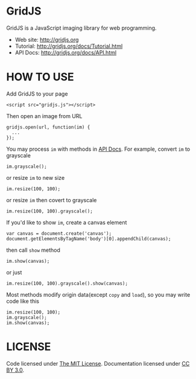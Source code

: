 # GridJS

GridJS is a JavaScript imaging library for web programming.

* Web site: <http://gridjs.org>
* Tutorial: <http://gridjs.org/docs/Tutorial.html>
* API Docs: <http://gridjs.org/docs/API.html>

# HOW TO USE

Add GridJS to your page

```
<script src="gridjs.js"></script>
```

Then open an image from URL

```
gridjs.open(url, function(im) {
  ...
});
```

You may process `im` with methods in [API Docs](http://gridjs.org/docs/API.html). For example, convert `im` to grayscale

```
im.grayscale();
```

or resize `im` to new size

```
im.resize(100, 100);
```

or resize `im` then covert to grayscale

```
im.resize(100, 100).grayscale();
```

If you'd like to show `im`, create a canvas element

```
var canvas = document.create('canvas');
document.getElementsByTagName('body')[0].appendChild(canvas);
```

then call `show` method

```
im.show(canvas);
```

or just

```
im.resize(100, 100).grayscale().show(canvas);
```

Most methods modify origin data(except `copy` and `load`), so you may write code like this

```
im.resize(100, 100);
im.grayscale();
im.show(canvas);
```

# LICENSE

Code licensed under [The MIT License](https://github.com/gridjs/gridjs/blob/master/LICENSE). Documentation licensed under [CC BY 3.0](http://creativecommons.org/licenses/by/3.0/).